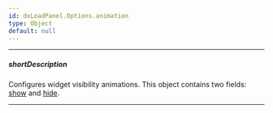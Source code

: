 ```yaml
---
id: dxLoadPanel.Options.animation
type: Object
default: null
---
```

---
##### shortDescription
Configures widget visibility animations. This object contains two fields: [show](/api-reference/10%20UI%20Widgets/dxLoadPanel/1%20Configuration/animation/show.md '/Documentation/ApiReference/UI_Widgets/dxLoadPanel/Configuration/animation/#show') and [hide](/api-reference/10%20UI%20Widgets/dxLoadPanel/1%20Configuration/animation/hide.md '/Documentation/ApiReference/UI_Widgets/dxLoadPanel/Configuration/animation/#hide').

---
